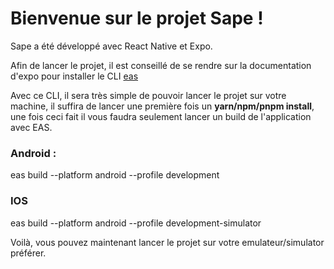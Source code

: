 # Bienvenue sur le projet Sape !

Sape a été développé avec React Native et Expo.

Afin de lancer le projet, il est conseillé de se rendre sur la documentation d'expo pour installer le CLI [eas](https://docs.expo.dev/eas-update/getting-started/)

Avec ce CLI, il sera très simple de pouvoir lancer le projet sur votre machine, il suffira de lancer une première fois un **yarn/npm/pnpm install**, une fois ceci fait il vous faudra seulement lancer un build de l'application avec EAS.

### Android :

eas build --platform android --profile development

### IOS

eas build --platform android --profile development-simulator

Voilà, vous pouvez maintenant lancer le projet sur votre emulateur/simulator préférer.
